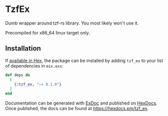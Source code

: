 # TzfEx

Dumb wrapper around tzf-rs library. You most likely won't use it.

Precompiled for x86_64 linux target only.

## Installation

If [available in Hex](https://hex.pm/docs/publish), the package can be installed
by adding `tzf_ex` to your list of dependencies in `mix.exs`:

```elixir
def deps do
  [
    {:tzf_ex, "~> 0.1.0"}
  ]
end
```

Documentation can be generated with [ExDoc](https://github.com/elixir-lang/ex_doc)
and published on [HexDocs](https://hexdocs.pm). Once published, the docs can
be found at <https://hexdocs.pm/tzf_ex>.

